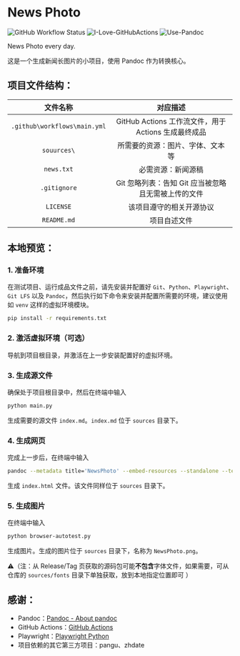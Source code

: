 # News Photo

![GitHub Workflow Status](https://img.shields.io/github/actions/workflow/status/WitherZuo/NewsPhoto/main.yml?style=for-the-badge&logo=github-actions&logoColor=white)  ![I-Love-GitHubActions](https://img.shields.io/badge/I%20%E2%9D%A4%20YOU-GITHUB%20ACTIONS-blue?style=for-the-badge&logo=github&logoColor=white)  ![Use-Pandoc](https://img.shields.io/badge/USE-Pandoc-red?style=for-the-badge&logo=markdown&logoColor=white)

News Photo every day.

这是一个生成新闻长图片的小项目，使用 Pandoc 作为转换核心。

## 项目文件结构：

|           文件名称           |                           对应描述                           |
| :--------------------------: | :----------------------------------------------------------: |
| `.github\workflows\main.yml` |     GitHub Actions 工作流文件，用于 Actions 生成最终成品     |
| `souurces\`  |                      所需要的资源：图片、字体、文本 等                      |
|        `news.txt`        |                      必需资源：新闻源稿                      |
|         `.gitignore`         |     Git 忽略列表：告知 Git 应当被忽略且无需被上传的文件      |
|          `LICENSE`           |                   该项目遵守的相关开源协议                   |
|         `README.md`          |                         项目自述文件                         |

## 本地预览：

### 1. 准备环境

在测试项目、运行成品文件之前，请先安装并配置好 `Git`、`Python`、`Playwright`、`Git LFS` 以及 `Pandoc`，然后执行如下命令来安装并配置所需要的环境，建议使用如 `venv` 这样的虚拟环境模块。

```bash
pip install -r requirements.txt
```

### 2. 激活虚拟环境（可选）

导航到项目根目录，并激活在上一步安装配置好的虚拟环境。

### 3. 生成源文件

确保处于项目根目录中，然后在终端中输入

```bash
python main.py
```

生成需要的源文件 `index.md`。`index.md` 位于 `sources` 目录下。

### 4. 生成网页

完成上一步后，在终端中输入

```bash
pandoc --metadata title='NewsPhoto' --embed-resources --standalone --template='template/newsphoto.html5' --css sources/styles/index.css sources/index.md --output sources/index.html
```

生成 `index.html` 文件。该文件同样位于 `sources` 目录下。

### 5. 生成图片

在终端中输入

```bash
python browser-autotest.py
```

生成图片。生成的图片位于 `sources` 目录下，名称为 `NewsPhoto.png`。

⚠️（注：从 Release/Tag 页获取的源码包可能**不包含**字体文件，如果需要，可从仓库的 `sources/fonts` 目录下单独获取，放到本地指定位置即可 ）

## 感谢：

- Pandoc：[Pandoc - About pandoc](https://pandoc.org/index.html)
- GitHub Actions：[GitHub Actions](https://github.com/features/actions)
- Playwright：[Playwright Python](https://playwright.dev/python/)
- 项目依赖的其它第三方项目：pangu、zhdate